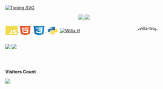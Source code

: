 [![Typing SVG](https://readme-typing-svg.herokuapp.com/?color=00FFFF&size=35&center=true&vCenter=true&width=1000&lines=Hello,+my+name+is+Willa+Evangelista;I'm+21+years+old;I'm+from+Brazil;I'm+a+front-end+developer;Be+Welcome!+:%29)](https://git.io/typing-svg)

<div align="center" style="display: inline_block">
  <a href="https://github.com/willaevangelista">
  <img height="150em" src="https://github-readme-stats.vercel.app/api?username=willaevangelista&show_icons=true&theme=radical&include_all_commits=true&count_private=true"/>
  <img height="150em" src="https://github-readme-stats.vercel.app/api/top-langs/?username=willaevangelista&layout=compact&langs_count=7&theme=radical"/>
</div>

<div style="display: inline_block"><br>
  <img align="center" alt="Willa-Js" height="30" width="40" src="https://raw.githubusercontent.com/devicons/devicon/master/icons/javascript/javascript-plain.svg">
  <img align="center" alt="Willa-HTML" height="30" width="40" src="https://raw.githubusercontent.com/devicons/devicon/master/icons/html5/html5-original.svg">
  <img align="center" alt="Willa-CSS" height="30" width="40" src="https://raw.githubusercontent.com/devicons/devicon/master/icons/css3/css3-original.svg">
  <img align="center" alt="Willa-Python" height="30" width="40" src="https://raw.githubusercontent.com/devicons/devicon/master/icons/python/python-original.svg">
  <img align="center" alt="Willa-R" height="30" width="40" src="https://cdn.jsdelivr.net/gh/devicons/devicon/icons/r/r-original.svg" />           
  <img align="right" alt="Willa-trophy" height="250" style="border-radius:50px;" src="https://github-profile-trophy.vercel.app/?username=willaevangelista&theme=dracula&row=2&no-bg=true&column=3&margin-w=15&margin-h=15">
</div>
  
  ##
 
<div> 
  <a href = "mailto:contatorafaballerini@gmail.com"><img src="https://img.shields.io/badge/-Gmail-%23333?style=for-the-badge&logo=gmail&logoColor=white" target="_blank"></a>
  <a href="https://www.linkedin.com/in/rafaella-ballerini-45875016a" target="_blank"><img src="https://img.shields.io/badge/-LinkedIn-%230077B5?style=for-the-badge&logo=linkedin&logoColor=white" target="_blank"></a> 
  
  ##
  
<div>
  <br><p><b>Visitors Count</b></p>  
    <p><img  src="https://profile-counter.glitch.me/{willaevangelista}/count.svg" /></p> 
  <br>
</div>

